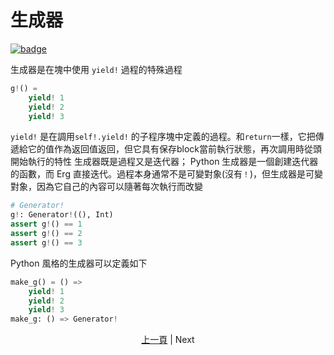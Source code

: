 # 生成器

[![badge](https://img.shields.io/endpoint.svg?url=https%3A%2F%2Fgezf7g7pd5.execute-api.ap-northeast-1.amazonaws.com%2Fdefault%2Fsource_up_to_date%3Fowner%3Derg-lang%26repos%3Derg%26ref%3Dmain%26path%3Ddoc/EN/syntax/36_generator.md%26commit_hash%3Db80234b0663f57388f022b86f7c94a85b6250e9a)](https://gezf7g7pd5.execute-api.ap-northeast-1.amazonaws.com/default/source_up_to_date?owner=erg-lang&repos=erg&ref=main&path=doc/EN/syntax/36_generator.md&commit_hash=b80234b0663f57388f022b86f7c94a85b6250e9a)

生成器是在塊中使用 `yield!` 過程的特殊過程

```python
g!() =
    yield! 1
    yield! 2
    yield! 3
```

`yield!` 是在調用`self!.yield!` 的子程序塊中定義的過程。和`return`一樣，它把傳遞給它的值作為返回值返回，但它具有保存block當前執行狀態，再次調用時從頭開始執行的特性
生成器既是過程又是迭代器； Python 生成器是一個創建迭代器的函數，而 Erg 直接迭代。過程本身通常不是可變對象(沒有`！`)，但生成器是可變對象，因為它自己的內容可以隨著每次執行而改變

```python
# Generator!
g!: Generator!((), Int)
assert g!() == 1
assert g!() == 2
assert g!() == 3
```

Python 風格的生成器可以定義如下

```python
make_g() = () =>
    yield! 1
    yield! 2
    yield! 3
make_g: () => Generator!
```

<p align='center'>
    <a href='./35_package_system.md'>上一頁</a> | Next
</p>
